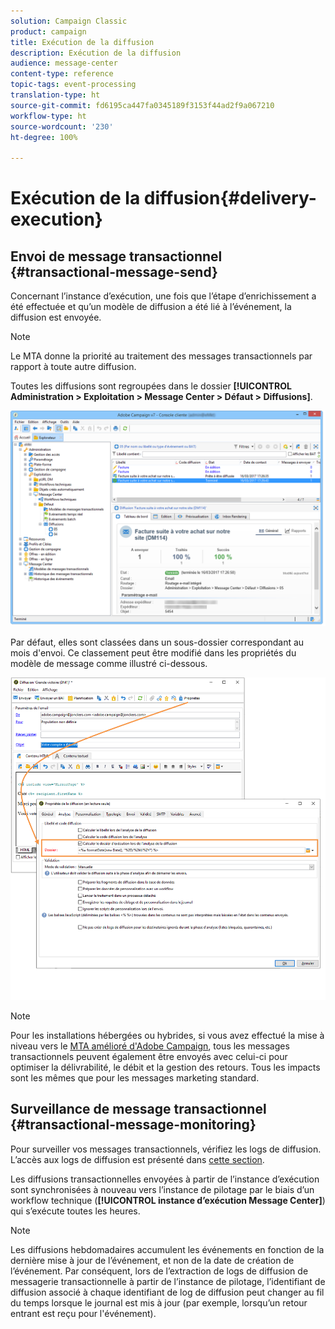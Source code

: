 ```yaml
---
solution: Campaign Classic
product: campaign
title: Exécution de la diffusion
description: Exécution de la diffusion
audience: message-center
content-type: reference
topic-tags: event-processing
translation-type: ht
source-git-commit: fd6195ca447fa0345189f3153f44ad2f9a067210
workflow-type: ht
source-wordcount: '230'
ht-degree: 100%

---
```



# Exécution de la diffusion{#delivery-execution}

## Envoi de message transactionnel {#transactional-message-send}

Concernant l’instance d’exécution, une fois que l’étape d’enrichissement a été effectuée et qu’un modèle de diffusion a été lié à l’événement, la diffusion est envoyée.

>[!NOTE]
>
>Le MTA donne la priorité au traitement des messages transactionnels par rapport à toute autre diffusion.

Toutes les diffusions sont regroupées dans le dossier **[!UICONTROL Administration > Exploitation > Message Center > Défaut > Diffusions]**.

![](assets/messagecenter_deliveries_execinstances_001.png)

Par défaut, elles sont classées dans un sous-dossier correspondant au mois d&#39;envoi. Ce classement peut être modifié dans les propriétés du modèle de message comme illustré ci-dessous.

![](assets/messagecenter_deliveries_properties_001.png)

>[!NOTE]
>
>Pour les installations hébergées ou hybrides, si vous avez effectué la mise à niveau vers le [MTA amélioré d&#39;Adobe Campaign](../../delivery/using/sending-with-enhanced-mta.md), tous les messages transactionnels peuvent également être envoyés avec celui-ci pour optimiser la délivrabilité, le débit et la gestion des retours. Tous les impacts sont les mêmes que pour les messages marketing standard.

## Surveillance de message transactionnel {#transactional-message-monitoring}

Pour surveiller vos messages transactionnels, vérifiez les logs de diffusion. L’accès aux logs de diffusion est présenté dans [cette section](../../delivery/using/delivery-dashboard.md#delivery-logs-and-history).

Les diffusions transactionnelles envoyées à partir de l’instance d’exécution sont synchronisées à nouveau vers l’instance de pilotage par le biais d’un workflow technique (**[!UICONTROL instance d’exécution Message Center]**) qui s’exécute toutes les heures.

>[!NOTE]
>
>Les diffusions hebdomadaires accumulent les événements en fonction de la dernière mise à jour de l’événement, et non de la date de création de l’événement. Par conséquent, lors de l’extraction de logs de diffusion de messagerie transactionnelle à partir de l’instance de pilotage, l’identifiant de diffusion associé à chaque identifiant de log de diffusion peut changer au fil du temps lorsque le journal est mis à jour (par exemple, lorsqu’un retour entrant est reçu pour l&#39;événement).

<!--The transactional deliveries sent from the execution instance are synchronized back to the control instance as follows.

Let's take a [delivery template](../../message-center/using/introduction.md) labelled *Template_1*.

1. An event corresponding to *Template_1* is received on the execution instance.
1. The **Processing real time events** (rtEventsProcessing) workflow processes the event and searches for an existing delivery for the current month.

    >[!NOTE]
    >
    >If not found, a new delivery is created and the event is assigned to the new delivery.

1. The transactional email is sent and the delivery status changes to **[!UICONTROL Sent]**.
1. The **Message Center execution instance** (mcSync_mcExec) workflow retrieves the delivery logs from the execution instance and updates the delivery logs on the control instance.
1. The control instance searches for an existing delivery for week 40 (2020-09-28_Template_1).

    >[!NOTE]
    >
    >If not found, a new delivery is created.

1. The week after, an inbound bounce is received for the event.
1. The status of the event changes to **[!UICONTROL Delivery failed]**.
1. The **Message Center execution instance** (mcSync_mcExec) workflow retrieves the delivery logs from the execution instance and searches for a delivery for week 41 (2020-10-05_Template_1) to update the delivery logs. The delivery logs are then linked to a new delivery for the current week.

To summarize, the deliveries weekly accumulate the events based on the latest event update, and not on the event creation date.

Therefore, when extracting transactional messaging delivery logs from the control instance, the delivery ID associated with each delivery log ID changes every week.-->